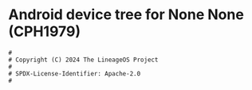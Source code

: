 # Android device tree for None None (CPH1979)

```
#
# Copyright (C) 2024 The LineageOS Project
#
# SPDX-License-Identifier: Apache-2.0
#
```
